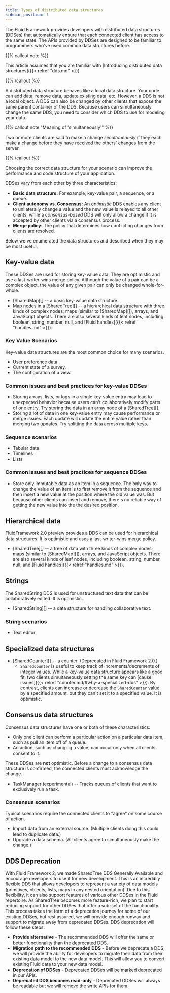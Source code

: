 ```yaml
---
title: Types of distributed data structures
sidebar_position: 1
---
```


The Fluid Framework provides developers with distributed data structures (DDSes) that automatically ensure that each
connected client has access to the same state. The APIs provided by DDSes are designed to be familiar to programmers
who've used common data structures before.

{{% callout note %}}

This article assumes that you are familiar with
[Introducing distributed data structures]({{< relref "dds.md" >}}).

{{% /callout %}}

A distributed data structure behaves like a local data structure. Your code can add data, remove data, update existing data,
etc.
However, a DDS is not a local object.
A DDS can also be changed by other clients that expose the same parent container of the DDS.
Because users can simultaneously change the same DDS, you need to consider which DDS to use for modeling your data.

{{% callout note "Meaning of 'simultaneously'" %}}

Two or more clients are said to make a change *simultaneously* if they each make a change before they have received the
others' changes from the server.

{{% /callout %}}

Choosing the correct data structure for your scenario can improve the performance and code structure of your application.

DDSes vary from each other by three characteristics:

-   **Basic data structure:** For example, key-value pair, a sequence, or a queue.
-   **Client autonomy vs. Consensus:** An *optimistic* DDS enables any client to unilaterally change a value and the new
  value is relayed to all other clients, while a *consensus-based* DDS will only allow a change if it is accepted by other clients via a
  consensus process.
-   **Merge policy:** The policy that determines how conflicting changes from clients are resolved.

Below we've enumerated the data structures and described when they may be most useful.

## Key-value data

These DDSes are used for storing key-value data. They are optimistic and use a last-writer-wins merge policy. Although
the value of a pair can be a complex object, the value of any given pair can only be changed whole-for-whole.

-   [SharedMap][] -- a basic key-value data structure.
-   Map nodes in a [SharedTree][] -- a hierarchical data structure with three kinds of complex nodes; maps (similar to [SharedMap][]), arrays, and JavaScript objects. There are also several kinds of leaf nodes, including boolean, string, number, null, and [Fluid handles]({{< relref "handles.md" >}}).

### Key Value Scenarios

Key-value data structures are the most common choice for many scenarios.

-   User preference data.
-   Current state of a survey.
-   The configuration of a view.

### Common issues and best practices for key-value DDSes

-   Storing arrays, lists, or logs in a single key-value entry may lead to unexpected behavior because users can't
  collaboratively modify parts of one entry. Try storing the data in an array node of a [SharedTree][].
-   Storing a lot of data in one key-value entry may cause performance or merge issues. Each update will update the entire
  value rather than merging two updates. Try splitting the data across multiple keys.

### Sequence scenarios

-   Tabular data
-   Timelines
-   Lists

### Common issues and best practices for sequence DDSes

-   Store only immutable data as an item in a sequence. The only way to change the value of an item is to first remove it
  from the sequence and then insert a new value at the position where the old value was. But because other clients can
  insert and remove, there's no reliable way of getting the new value into the the desired position.

## Hierarchical data

FluidFramework 2.0 preview provides a DDS can be used for hierarchical data structures. It is optimistic and uses a last-writer-wins merge policy.

-   [SharedTree][] -- a tree of data with three kinds of complex nodes; maps (similar to [SharedMap][]), arrays, and JavaScript objects. There are also several kinds of leaf nodes, including boolean, string, number, null, and [Fluid handles]({{< relref "handles.md" >}}).

## Strings

The SharedString DDS is used for unstructured text data that can be collaboratively edited. It is optimistic.

-   [SharedString][] -- a data structure for handling collaborative text.

### String scenarios

-   Text editor

## Specialized data structures

-   [SharedCounter][] -- a counter. (Deprecated in Fluid Framework 2.0.)
    -   `SharedCounter` is useful to keep track of increments/decrements of integer values.
    While a key-value data structure appears like a good fit, two clients simultaneously setting the same key can [cause issues]({{< relref "counter.md/#why-a-specialized-dds" >}}).
    By contrast, clients can increase or decrease the `SharedCounter` value by a specified amount, but they can't set it to a specified value.
    It is optimistic.

## Consensus data structures

Consensus data structures have one or both of these characteristics:

-   Only one client can perform a particular action on a particular data item, such as pull an item off of a queue.
-   An action, such as changing a value, can occur only when all clients consent to it.

These DDSes are **not** optimistic. Before a change to a consensus data structure is confirmed, the connected clients
must acknowledge the change.

-   TaskManager (experimental) -- Tracks queues of clients that want to exclusively run a task.

### Consensus scenarios

Typical scenarios require the connected clients to "agree" on some course of action.

-   Import data from an external source. (Multiple clients doing this could lead to duplicate data.)
-   Upgrade a data schema. (All clients agree to simultaneously make the change.)

## DDS Deprecation

With Fluid Framework 2, we made SharedTree DDS Generally Available and encourage developers to use it for new development. This is an incredibly flexible DDS that allows developers to represent a variety of data models (primitives, objects, lists, maps in any nested orientation). Due to this flexibility, it can also support features of various other DDSes in the Fluid repertoire. As SharedTree becomes more feature-rich, we plan to start reducing support for other DDSes that offer a sub-set of the functionality. This process takes the form of a deprecation journey for some of our existing DDSes, but rest assured, we will provide enough runway and support to migrate away from deprecated DDSes. DDS deprecation will follow these steps:

-   **Provide alternative** - The recommended DDS will offer the same or better functionality than the deprecated DDS.
-   **Migration path to the recommended DDS** - Before we deprecate a DDS, we will provide the ability for developers to migrate their data from their existing data model to the new data model. This will allow you to convert existing Fluid data to your new data model.
-   **Deprecation of DDSes** - Deprecated DDSes will be marked deprecated in our APIs.
-   **Deprecated DDS becomes read-only** - Deprecated DDSes will always be readable but we will remove the write APIs for them.

